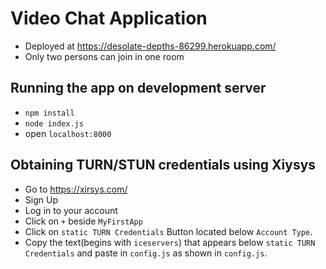 # Video Chat Application
* Deployed at https://desolate-depths-86299.herokuapp.com/
* Only two persons can join in one room
## Running the app on development server
* `npm install`
* `node index.js`
* open `localhost:8000`

## Obtaining TURN/STUN credentials using Xiysys
* Go to https://xirsys.com/
* Sign Up 
* Log in to your account
* Click on `+` beside `MyFirstApp`
* Click on `static TURN Credentials` Button located below `Account Type`.
* Copy the text(begins with `iceservers`) that appears below `static TURN Credentials`  and paste in `config.js` as shown in `config.js`.